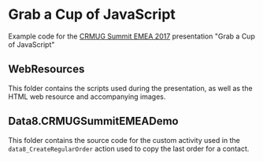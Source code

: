 # Grab a Cup of JavaScript
Example code for the [CRMUG Summit EMEA 2017](http://www.summitemea.com) presentation "Grab a Cup of JavaScript"

## WebResources

This folder contains the scripts used during the presentation, as well as the HTML web resource and accompanying images.

## Data8.CRMUGSummitEMEADemo

This folder contains the source code for the custom activity used in the `data8_CreateRegularOrder` action used to copy
the last order for a contact.
